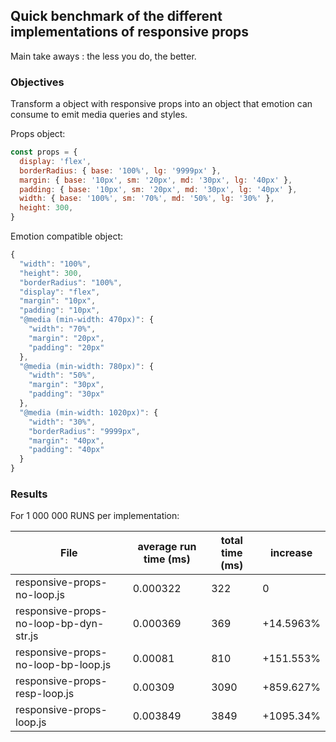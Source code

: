 ## Quick benchmark of the different implementations of responsive props

Main take aways : the less you do, the better.

### Objectives

Transform a object with responsive props into an object that emotion can consume to emit media queries and styles.

Props object:

```javascript
const props = {
  display: 'flex',
  borderRadius: { base: '100%', lg: '9999px' },
  margin: { base: '10px', sm: '20px', md: '30px', lg: '40px' },
  padding: { base: '10px', sm: '20px', md: '30px', lg: '40px' },
  width: { base: '100%', sm: '70%', md: '50%', lg: '30%' },
  height: 300,
}
```

Emotion compatible object:

```javascript
{
  "width": "100%",
  "height": 300,
  "borderRadius": "100%",
  "display": "flex",
  "margin": "10px",
  "padding": "10px",
  "@media (min-width: 470px)": {
    "width": "70%",
    "margin": "20px",
    "padding": "20px"
  },
  "@media (min-width: 780px)": {
    "width": "50%",
    "margin": "30px",
    "padding": "30px"
  },
  "@media (min-width: 1020px)": {
    "width": "30%",
    "borderRadius": "9999px",
    "margin": "40px",
    "padding": "40px"
  }
}
```

### Results

For 1 000 000 RUNS per implementation:

| File                                   | average run time (ms) | total time (ms) | increase  |
| -------------------------------------- | --------------------- | --------------- | --------- |
| responsive-props-no-loop.js            | 0.000322              | 322             | 0         |
| responsive-props-no-loop-bp-dyn-str.js | 0.000369              | 369             | +14.5963% |
| responsive-props-no-loop-bp-loop.js    | 0.00081               | 810             | +151.553% |
| responsive-props-resp-loop.js          | 0.00309               | 3090            | +859.627% |
| responsive-props-loop.js               | 0.003849              | 3849            | +1095.34% |
